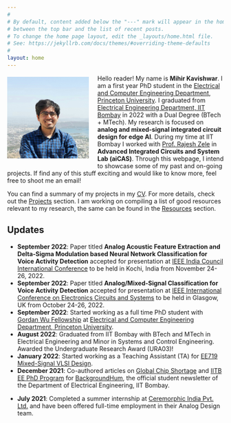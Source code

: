 ```yaml
---
#
# By default, content added below the "---" mark will appear in the home page
# between the top bar and the list of recent posts.
# To change the home page layout, edit the _layouts/home.html file.
# See: https://jekyllrb.com/docs/themes/#overriding-theme-defaults
#
layout: home
---
```


<img align="left" src="assets/images/Mihir_Kavishwar.jpg" alt="Mihir Kavishwar" style="height: 190px; width:190px; padding: 5px 20px 10px 0px;"/> 

Hello reader! My name is **Mihir Kavishwar**. I am a first year PhD student in the [Electrical and Computer Engineering Department, Princeton University](https://ece.princeton.edu/). I graduated from [Electrical Engineering Department, IIT Bombay](https://www.ee.iitb.ac.in/web) in 2022 with a Dual Degree (BTech + MTech). My research is focused on **analog and mixed-signal integrated circuit design for edge AI**. During my time at IIT Bombay I worked with [Prof. Rajesh Zele](http://www.ee.iitb.ac.in/~zelerajesh/index.php) in **Advanced Integrated Circuits and System Lab (aiCAS)**. Through this webpage, I intend to showcase some of my past and on-going projects. If find any of this stuff exciting and would like to know more, feel free to shoot me an email! 

You can find a summary of my projects in my [CV]({{site.url}}/assets/pdfs/Mihir_Kavishwar_Academic_CV.pdf). For more details, check out the [Projects]({{site.url}}/projects) section. I am working on compiling a list of good resources relevant to my research, the same can be found in the [Resources]({{site.url}}/resources) section.

## Updates
- **September 2022**: Paper titled **Analog Acoustic Feature Extraction and Delta-Sigma Modulation based Neural Network Classification for Voice Activity Detection** accepted for presentation at [IEEE India Council International Conference](https://www.indicon2022.org/) to be held in Kochi, India from November 24-26, 2022.
- **September 2022**: Paper titled **Analog/Mixed-Signal Classification for Voice Activity Detection** accepted for presentation at [IEEE International Conference on Electronics Circuits and Systems](https://2022.ieee-icecs.org/) to be held in Glasgow, UK from October 24-26, 2022.  
- **September 2022**: Started working as a full time PhD student with [Gordan Wu Fellowship](https://gradschool.princeton.edu/financial-support/fellowships/princeton-fellowships/gordon-wu-fellowship) at [Electrical and Computer Engineering Department, Princeton University](https://ece.princeton.edu/). 
- **August 2022**: Graduated from IIT Bombay with BTech and MTech in Electrical Engineering and Minor in Systems and Control Engineering. Awarded the Undergraduate Research Award (URA03)!
- **January 2022**: Started working as a Teaching Assistant (TA) for [EE719 Mixed-Signal VLSI Design](https://www.ee.iitb.ac.in/web/academics/courses/EE719).
- **December 2021**: Co-authored articles on [Global  Chip Shortage](https://www.ee.iitb.ac.in/~bh/pages/articles/Global-Chip-Shortage.html) and [IITB EE PhD Program](https://www.ee.iitb.ac.in/~bh/pages/articles/Demystifying-the-PhD-Program.html) for [BackgroundHum](https://www.ee.iitb.ac.in/~bh/index.html), the official student newsletter of the Department of Electrical Engineering, IIT Bombay.
<!-- - **October 2021**: Completed my Dual Degree Project (Master's Thesis) Stage 1 Presentation. Report and presentation slides can be found in the [Projects]({{site.url}}/projects) section. -->
- **July 2021**: Completed a summer internship at [Ceremorphic India Pvt. Ltd.](https://ceremorphic.com/) and have been offered full-time employment in their Analog Design team.

<!-- <p>
VLSI stands for Very Large Scale Integration, which refers to the process of integrating billions of transistors in an elegant fashion on to a tiny microchip. From mobile phones and laptops to automobiles and spacecrafts, almost every modern technology is enabled by these semiconductor chips. My research interest lies in a specific area of VLSI known as <b>Analog and Mixed-Signal VLSI Design</b>. I am especially fascinated by applications of Analog and Mixed-Signal circuits in resource constrained Edge devices, Machine Learning accelerators and Neuromorphic hardware. 
</p> -->
<!-- <p>
Through this webpage, I intend to showcase some of the projects that I have either completed or am currently working on. If find any of this stuff exciting and would like to know more, feel free to shoot me an email.  
</p> -->



<!-- Over the last few decades, the semiconductor industry has been large governed by [Moore's Law](https://en.wikipedia.org/wiki/Moore%27s_law) and we have seen exponential increase in computing power of microprocessors. However, it seems that we are reaching a point where shrinking transistor sizes further would be extremely difficult due to fundamental limits imposed by quantum mechanics. Unfortunately, the -->
<!-- <p>
Hello reader! My name is <b>Mihir Kavishwar</b>. I am a senior undergraduate in the <b>Electrical Engineering Department, IIT Bombay</b>. I am pursuing a Dual Degree (BTech + MTech) focused in <b>Microelectronics and VLSI</b>. I plan to use this platform to showcase my key projects as well as talk about all the cool stuff in technology that excites me. 
</p> 
<p> 
While I expect to touch on a diverse set of topics in my blog posts, the theme across most of them will be the same - navigating through complex concepts and distilling out the core ideas. I hope you find the content enjoyable!  
</p> -->
